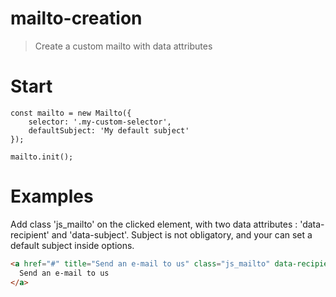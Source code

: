 # mailto-creation

> Create a custom mailto with data attributes

# Start

```
const mailto = new Mailto({
    selector: '.my-custom-selector',
    defaultSubject: 'My default subject'
});
```

```
mailto.init();
```

# Examples

Add class 'js_mailto' on the clicked element, with two data attributes : 'data-recipient' and 'data-subject'.
Subject is not obligatory, and your can set a default subject inside options.

```html
<a href="#" title="Send an e-mail to us" class="js_mailto" data-recipient="john@mailto-creation.fr" data-subject="Contact from website">
  Send an e-mail to us
</a>
```
